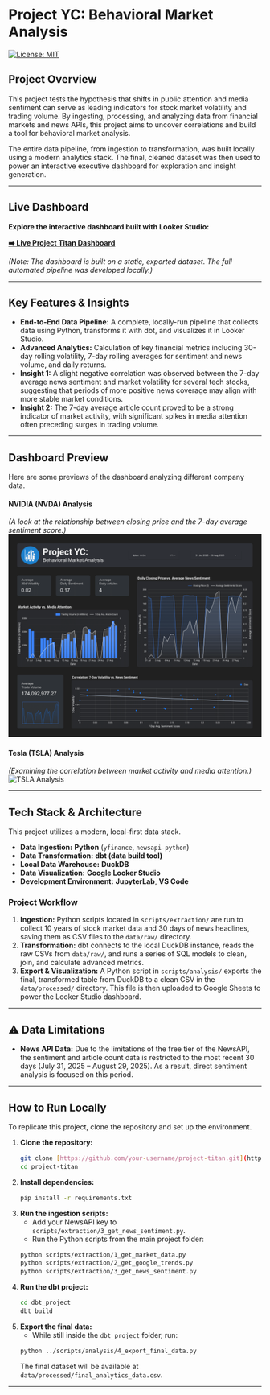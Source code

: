 # Project YC: Behavioral Market Analysis

[![License: MIT](https://img.shields.io/badge/License-MIT-blue.svg)](https://opensource.org/licenses/MIT)
## Project Overview

This project tests the hypothesis that shifts in public attention and media sentiment can serve as leading indicators for stock market volatility and trading volume. By ingesting, processing, and analyzing data from financial markets and news APIs, this project aims to uncover correlations and build a tool for behavioral market analysis.

The entire data pipeline, from ingestion to transformation, was built locally using a modern analytics stack. The final, cleaned dataset was then used to power an interactive executive dashboard for exploration and insight generation.

---

## Live Dashboard

**Explore the interactive dashboard built with Looker Studio:**

[**➡️ Live Project Titan Dashboard**](https://lookerstudio.google.com/s/vxjSU55_Kw0)

*(Note: The dashboard is built on a static, exported dataset. The full automated pipeline was developed locally.)*

---

## Key Features & Insights

* **End-to-End Data Pipeline:** A complete, locally-run pipeline that collects data using Python, transforms it with dbt, and visualizes it in Looker Studio.
* **Advanced Analytics:** Calculation of key financial metrics including 30-day rolling volatility, 7-day rolling averages for sentiment and news volume, and daily returns.
* **Insight 1:** A slight negative correlation was observed between the 7-day average news sentiment and market volatility for several tech stocks, suggesting that periods of more positive news coverage may align with more stable market conditions.
* **Insight 2:** The 7-day average article count proved to be a strong indicator of market activity, with significant spikes in media attention often preceding surges in trading volume.

---

## Dashboard Preview

Here are some previews of the dashboard analyzing different company data.

#### **NVIDIA (NVDA) Analysis**
*(A look at the relationship between closing price and the 7-day average sentiment score.)*
![NVDA Analysis](./assets/screenshot_nvda.png)

#### **Tesla (TSLA) Analysis**
*(Examining the correlation between market activity and media attention.)*
![TSLA Analysis](./assets/screenshot_tsla.png)

---

## Tech Stack & Architecture

This project utilizes a modern, local-first data stack.

* **Data Ingestion:** **Python** (`yfinance`, `newsapi-python`)
* **Data Transformation:** **dbt (data build tool)**
* **Local Data Warehouse:** **DuckDB**
* **Data Visualization:** **Google Looker Studio**
* **Development Environment:** **JupyterLab**, **VS Code**

### Project Workflow
1.  **Ingestion:** Python scripts located in `scripts/extraction/` are run to collect 10 years of stock market data and 30 days of news headlines, saving them as CSV files to the `data/raw/` directory.
2.  **Transformation:** dbt connects to the local DuckDB instance, reads the raw CSVs from `data/raw/`, and runs a series of SQL models to clean, join, and calculate advanced metrics.
3.  **Export & Visualization:** A Python script in `scripts/analysis/` exports the final, transformed table from DuckDB to a clean CSV in the `data/processed/` directory. This file is then uploaded to Google Sheets to power the Looker Studio dashboard.

---

## ⚠️ Data Limitations

* **News API Data:** Due to the limitations of the free tier of the NewsAPI, the sentiment and article count data is restricted to the most recent 30 days (July 31, 2025 – August 29, 2025). As a result, direct sentiment analysis is focused on this period.

---

## How to Run Locally

To replicate this project, clone the repository and set up the environment.

1.  **Clone the repository:**
    ```bash
    git clone [https://github.com/your-username/project-titan.git](https://github.com/your-username/project-titan.git)
    cd project-titan
    ```
2.  **Install dependencies:**
    ```bash
    pip install -r requirements.txt
    ```
3.  **Run the ingestion scripts:**
    * Add your NewsAPI key to `scripts/extraction/3_get_news_sentiment.py`.
    * Run the Python scripts from the main project folder:
    ```bash
    python scripts/extraction/1_get_market_data.py
    python scripts/extraction/2_get_google_trends.py
    python scripts/extraction/3_get_news_sentiment.py
    ```
4.  **Run the dbt project:**
    ```bash
    cd dbt_project
    dbt build
    ```
5.  **Export the final data:**
    * While still inside the `dbt_project` folder, run:
    ```bash
    python ../scripts/analysis/4_export_final_data.py
    ```
    The final dataset will be available at `data/processed/final_analytics_data.csv`.

---
